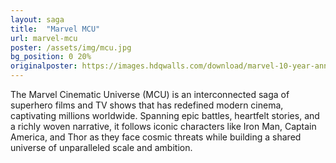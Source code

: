 ```yaml
---
layout: saga
title:  "Marvel MCU"
url: marvel-mcu
poster: /assets/img/mcu.jpg
bg_position: 0 20%
originalposter: https://images.hdqwalls.com/download/marvel-10-year-anniversary-9y-1366x768.jpg
---
```

The Marvel Cinematic Universe (MCU) is an interconnected saga of superhero films and TV shows that has redefined modern cinema, captivating millions worldwide. Spanning epic battles, heartfelt stories, and a richly woven narrative, it follows iconic characters like Iron Man, Captain America, and Thor as they face cosmic threats while building a shared universe of unparalleled scale and ambition.